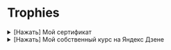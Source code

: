 # Trophies

<details>
  
  <summary>[Нажать] Мой сертификат</summary>

  ![Удостоверения_2_поток_Быков_Иван_Валентинович](https://user-images.githubusercontent.com/102910350/213617529-cc6e42d4-72d0-4802-a3d5-e55ba717e388.jpg)

</details>

 <details>
<summary>[Нажать] Мой собственный курс на Яндекс Дзене</summary>
https://dzen.ru/id/6345a4ca8353536217458353
 </details>
